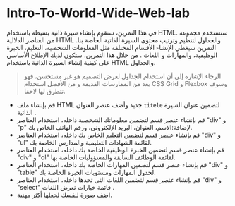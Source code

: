 # Intro-To-World-Wide-Web-lab
في هذا التمرين، سنقوم بإنشاء سيرة ذاتية بسيطة باستخدام HTML. سنستخدم مجموعة من العناصر الدلالية HTML والجداول لتنظيم وترتيب محتوى السيرة الذاتية الخاصة بنا. 
التمرين سيغطي الإنشاء الأقسام المختلفة مثل المعلومات الشخصية، التعليم، الخبرة الوظيفية، والمهارات و اللغات . من خلال هذا التمرين، ستكون لديك الإطلاع الأساسي على كيفية إنشاء السيرة الذاتية باستخدام HTML والجداول.

 > الرجاء الإشارة إلى أن استخدام الجداول لغرض التصميم هو غير مستحسن، فهو يعد من الممارسات القديمة و من الأفضل استخدام CSS Grid و Flexbox وسوف نتطرق لها لاحقا.


- قم بإنشاء ملف HTML جديد وأضف عنصر العنوان `titele` لتضمين عنوان السيرة الذاتية .
- قم بإنشاء عنصر قسم لتضمين معلوماتك الشخصية داخله،  استخدام العناصر "div" و "p" لإضافة:الاسم، العنوان، البريد الإلكتروني، ورقم الهاتف الخاص بك.
- قم بإنشاء عنصر قسم لتضمين التعليم الخاص بك  داخله،  استخدام العناصر "div" و "ul" لقائمة الشهادات التعليمية والمدارس الخاصة بك.
- قم بإنشاء عنصر قسم لتضمين الخبرة الوظيفية الخاصة بك  داخله،  استخدام العناصر "div" و "ol" لقائمة الوظائف السابقة والمسؤوليات الخاصة بها.
- قم بإنشاء عنصر قسم لتضمين المهارات الخاصة بك داخله، استخدام  العناصر "div" و "table" لجدول المهارات ومستويات الخبرة الخاصة بك.
- قم بإنشاء عنصر قسم لتضمين اللغات التي تجدها داخله، استخدام  العناصر "div" و "select" قائمة خيارات تعرض اللغات .
- اضف صورة لنفسك لجعلها أكثر مهنية.







 



